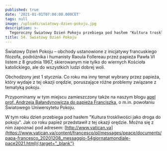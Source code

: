 ```yaml
---
published: true
date: '2021-01-01T07:00:00.000CET'
tags: null
image: /uploads/swiatowy-dzien-pokoju.jpg
description: >-
  Tegoroczny Światowy Dzień Pokoju przebiega pod hasłem "Kultura troskliwości jako droga do pokoju".
title: 54. Światowy Dzień Pokoju
---
```


Światowy Dzień Pokoju – obchody ustanowione z inicjatywy francuskiego filozofa, podróżnika i humanisty Raoula Follereau przez papieża Pawła VI listem z 8 grudnia 1967, skierowanym nie tylko do wiernych Kościoła katolickiego, ale do wszystkich ludzi dobrej woli. 

Obchodzony jest 1 stycznia. Co roku ma inny temat wybrany przez papieża, który wydaje z tej okazji orędzie, poruszające różne problemy związane z tematyką pokoju. 

Przypominamy w tym miejscu zamieszczony także na naszym blogu [apel prof. Andrzeja Bałandynowicza do papieża Franciszka](https://www.noweteraz.pl/blog/apel-balandynowicza-do-papieza/), o m.in. powołaniu Światowego Uniwersytetu Pokoju.

W tym roku dzień przebiega pod hasłem "Kultura troskliwości jako droga do pokoju". Jak co roku papież przedstawił z tej okazji orędzie. Można się z nim zapoznać pod adresem: [http://www.vatican.va](https://www.vatican.va/content/francesco/pl/messages/peace/documents/papa-francesco_20201208_messaggio-54giornatamondiale-pace2021.html){:target="_blank"}


